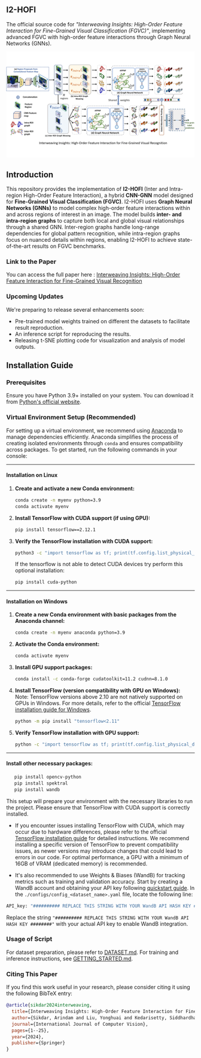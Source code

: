 ## I2-HOFI
The official source code for *"Interweaving Insights: High-Order Feature Interaction for Fine-Grained Visual Classification (FGVC)"*, implementing advanced FGVC with high-order feature interactions through Graph Neural Networks (GNNs).

![Visualization of I2-HOFI](media/I2hofi_visualization.gif)

## Introduction
This repository provides the implementation of **I2-HOFI** (Inter and Intra-region High-Order Feature Interaction), a hybrid **CNN-GNN** model designed for **Fine-Grained Visual Classification (FGVC)**. I2-HOFI uses **Graph Neural Networks (GNNs)** to model complex high-order feature interactions within and across regions of interest in an image. The model builds **inter- and intra-region graphs** to capture both local and global visual relationships through a shared GNN. Inter-region graphs handle long-range dependencies for global pattern recognition, while intra-region graphs focus on nuanced details within regions, enabling I2-HOFI to achieve state-of-the-art results on FGVC benchmarks.


### Link to the Paper
You can access the full paper here : [Interweaving Insights: High-Order Feature Interaction for Fine-Grained Visual Recognition](https://link.springer.com/article/10.1007/s11263-024-02260-y)

### Upcoming Updates
We're preparing to release several enhancements soon:
- Pre-trained model weights trained on different the datasets to facilitate result reproduction.
- An inference script for reproducing the results.
- Releasing t-SNE plotting code for visualization and analysis of model outputs.

## Installation Guide

### Prerequisites
Ensure you have Python 3.9+ installed on your system. You can download it from [Python's official website](https://www.python.org/downloads/).

### Virtual Environment Setup (Recommended)
For setting up a virtual environment, we recommend using [Anaconda](https://www.anaconda.com/download) to manage dependencies efficiently. Anaconda simplifies the process of creating isolated environments through `conda` and ensures compatibility across packages. To get started, run the following commands in your console:

--------------------------
#### Installation on Linux
1. **Create and activate a new Conda environment:**
   ```bash
   conda create -n myenv python=3.9
   conda activate myenv
   ```

2. **Install TensorFlow with CUDA support (if using GPU):**
   ```bash
   pip install tensorflow==2.12.1
   ```

3. **Verify the TensorFlow installation with CUDA support:**
   ```bash
   python3 -c "import tensorflow as tf; print(tf.config.list_physical_devices('GPU'))"
   ```
   If the tensorflow is not able to detect CUDA devices try perform this optional installation:
   ```bash
   pip install cuda-python
   ```
------------------
#### Installation on Windows

1. **Create a new Conda environment with basic packages from the Anaconda channel:**
   ```bash
   conda create -n myenv anaconda python=3.9
   ```

2. **Activate the Conda environment:**
   ```bash
   conda activate myenv
   ```

3. **Install GPU support packages:**
   ```bash
   conda install -c conda-forge cudatoolkit=11.2 cudnn=8.1.0
   ```

4. **Install TensorFlow (version compatibility with GPU on Windows):**
   Note:  TensorFlow versions above 2.10 are not natively supported on GPUs in Windows. For more details, refer to the official [TensorFlow installation guide for Windows](https://www.tensorflow.org/install/pip#windows-native).
   ```bash
   python -m pip install "tensorflow<2.11"
   ```

5. **Verify TensorFlow installation with GPU support:**
   ```bash
   python -c "import tensorflow as tf; print(tf.config.list_physical_devices('GPU'))"
   ```
--------------------------

   #### Install other necessary packages:
   ```bash
      pip install opencv-python
      pip install spektral
      pip install wandb
   ```
   
This setup will prepare your environment with the necessary libraries to run the project. Please ensure that TensorFlow with CUDA support is correctly installed. 
- If you encounter issues installing TensorFlow with CUDA, which may occur due to hardware differences, please refer to the official [TensorFlow installation guide](https://www.tensorflow.org/install/pip) for detailed instructions. We recommend installing a specific version of TensorFlow to prevent compatibility issues, as newer versions may introduce changes that could lead to errors in our code. For optimal performance, a GPU with a minimum of 16GB of VRAM (dedicated memory) is recommended.

- It's also recommended to use Weights & Biases (WandB) for tracking metrics such as training and validation accuracy. Start by creating a WandB account and obtaining your API key following [quickstart guide](https://docs.wandb.ai/quickstart). In the `./configs/config_<dataset_name>.yaml` file, locate the following line:

```bash
API_key: "########## REPLACE THIS STRING WITH YOUR WandB API HASH KEY ########"
```
Replace the string `"########## REPLACE THIS STRING WITH YOUR WandB API HASH KEY ########"` with your actual API key to enable WandB integration.

### Usage of Script
For dataset preparation, please refer to [DATASET.md](datasets/DATASET.md). For training and inference instructions, see [GETTING_STARTED.md](GETTING_STARTED.md).

### Citing This Paper
If you find this work useful in your research, please consider citing it using the following BibTeX entry:

```BibTeX
@article{sikdar2024interweaving,
  title={Interweaving Insights: High-Order Feature Interaction for Fine-Grained Visual Recognition},
  author={Sikdar, Arindam and Liu, Yonghuai and Kedarisetty, Siddhardha and Zhao, Yitian and Ahmed, Amr and Behera, Ardhendu},
  journal={International Journal of Computer Vision},
  pages={1--25},
  year={2024},
  publisher={Springer}
}
```
